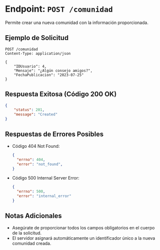 # Endpoint: `POST /comunidad`

Permite crear una nueva comunidad con la información proporcionada.

## Ejemplo de Solicitud
```http
POST /comunidad
Content-Type: application/json

{
    "IDUsuario": 4,
    "Mensaje": "¿Algún consejo amigos?",
    "FechaPublicacion": "2023-07-25"
}
```
## Respuesta Exitosa (Código 200 OK)
```json
{
    "status": 201,
    "message": "Created"
}
```

## Respuestas de Errores Posibles
- Código 404 Not Found:

  ```json
  {
    "errno": 404,
    "error": "not_found",
  }
  ```

- Código 500 Internal Server Error:
  ```json
  {
    "errno": 500,
    "error": "internal_error"
  }
  ``` 

## Notas Adicionales
- Asegúrate de proporcionar todos los campos obligatorios en el cuerpo de la solicitud.
- El servidor asignará automáticamente un identificador único a la nueva comunidad creada.